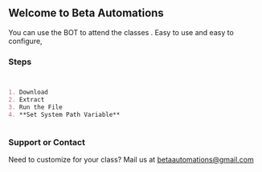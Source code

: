 ## Welcome to Beta Automations

You can use the BOT to attend the classes .
Easy to use and easy to configure,

### Steps


```markdown


1. Download
2. Extract
3. Run the File
4. **Set System Path Variable**



```


### Support or Contact

Need to customize for your class? Mail us at betaautomations@gmail.com
